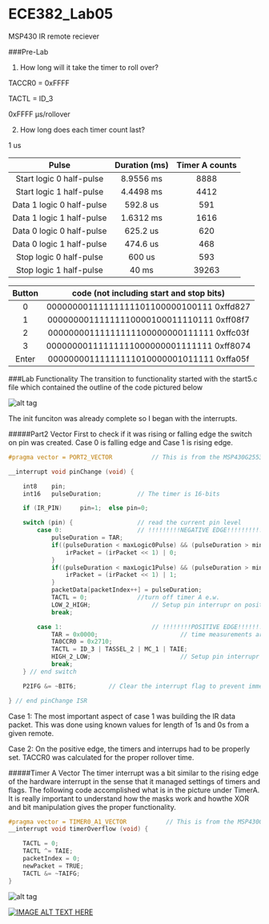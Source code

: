 ECE382_Lab05
============

MSP430 IR remote reciever

###Pre-Lab
1) How long will it take the timer to roll over?

TACCR0 = 0xFFFF

TACTL = ID_3

0xFFFF µs/rollover


2) How long does each timer count last?

1 us



<table class="table table-striped table-bordered">
<thead>
<tr>
<th align="center">Pulse</th>
<th align="center">Duration (ms)</th>
<th align="center">Timer A counts</th>
</tr>
</thead>
<tbody>
<tr>
<td align="center" colspan="1">Start logic 0 half-pulse</td>
<td align="center" colspan="1">8.9556 ms</td>
<td align="center" colspan="1">8888</td>
</tr>
<tr>
<td align="center" colspan="1">Start logic 1 half-pulse</td>
<td align="center" colspan="1">4.4498 ms</td>
<td align="center" colspan="1">4412</td>
</tr>
<tr>
<td align="center" colspan="1">Data 1 logic 0 half-pulse</td>
<td align="center" colspan="1">592.8 us</td>
<td align="center" colspan="1">591</td>
</tr>
<tr>
<td align="center" colspan="1">Data 1 logic 1 half-pulse</td>
<td align="center" colspan="1">1.6312 ms</td>
<td align="center" colspan="1">1616</td>
</tr>
<tr>
<td align="center" colspan="1">Data 0 logic 0 half-pulse</td>
<td align="center" colspan="1">625.2 us</td>
<td align="center" colspan="1">620</td>
</tr>
<tr>
<td align="center" colspan="1">Data 0 logic 1 half-pulse</td>
<td align="center" colspan="1">474.6 us</td>
<td align="center" colspan="1">468</td>
</tr>
<tr>
<td align="center" colspan="1">Stop logic 0 half-pulse</td>
<td align="center" colspan="1">600 us</td>
<td align="center" colspan="1">593</td>
</tr>
<tr>
<td align="center" colspan="1">Stop logic 1 half-pulse</td>
<td align="center" colspan="1">40 ms</td>
<td align="center" colspan="1">39263</td>
</tr>
</tbody>
</table>

<table class="table table-striped table-bordered">
<thead>
<tr>
<th align="center">Button</th>
<th align="center">code (not including start and stop bits)</th>
</tr>
</thead>
<tbody>
<tr>
<td align="center" colspan="1">0</td>
<td align="center" colspan="1">00000000111111111101100000100111 0xffd827</td>
</tr>
<tr>
<td align="center" colspan="1">1</td>
<td align="center" colspan="1">00000000111111110000100011110111 0xff08f7</td>
</tr>
<tr>
<td align="center" colspan="1">2</td>
<td align="center" colspan="1">00000000111111111100000000111111 0xffc03f</td>
</tr>
<tr>
<td align="center" colspan="1">3</td>
<td align="center" colspan="1">00000000111111111000000001111111 0xff8074</td>
</tr>
<tr>
<td align="center" colspan="1">Enter</td>
<td align="center" colspan="1">00000000111111111010000001011111 0xffa05f</td>
</tr>
</tbody>
</table>


###Lab Functionality
The transition to functionality started with the start5.c file which contained the outline of the code pictured below

![alt tag](http://ece382.com/labs/lab5/schematic.jpg)

The init funciton was already complete so I began with the interrupts. 

#####Part2 Vector
First to check if it was rising or falling edge the switch on pin was created. Case 0 is falling edge and Case  1 is rising edge.

```C
#pragma vector = PORT2_VECTOR			// This is from the MSP430G2553.h file

__interrupt void pinChange (void) {

	int8	pin;
	int16	pulseDuration;			// The timer is 16-bits

	if (IR_PIN)		pin=1;	else pin=0;

	switch (pin) {					// read the current pin level
		case 0:						// !!!!!!!!!NEGATIVE EDGE!!!!!!!!!!
			pulseDuration = TAR;
			if((pulseDuration < maxLogic0Pulse) && (pulseDuration > minLogic0Pulse)){
				irPacket = (irPacket << 1) | 0;
			}
			if((pulseDuration < maxLogic1Pulse) && (pulseDuration > minLogic1Pulse)){
				irPacket = (irPacket << 1) | 1;
			}
			packetData[packetIndex++] = pulseDuration;
			TACTL = 0;				//turn off timer A e.w.
			LOW_2_HIGH; 				// Setup pin interrupr on positive edge
			break;

		case 1:							// !!!!!!!!POSITIVE EDGE!!!!!!!!!!!
			TAR = 0x0000;						// time measurements are based at time 0
			TA0CCR0 = 0x2710;
			TACTL = ID_3 | TASSEL_2 | MC_1 | TAIE;
			HIGH_2_LOW; 						// Setup pin interrupr on positive edge
			break;
	} // end switch

	P2IFG &= ~BIT6;			// Clear the interrupt flag to prevent immediate ISR re-entry

} // end pinChange ISR
```
Case 1: The most important aspect of case 1 was building the IR data packet. This was done using known values for length of 1s and 0s from a given remote.

Case 2: On the positive edge, the timers and interrups had to be properly set. TACCR0 was calculated for the proper rollover time. 

#####Timer A Vector
The timer interrupt was a bit similar to the rising edge of the hardware interrupt in the sense that it managed settings of timers and flags. The following code accomplished what is in the picture under TimerA. It is really important to understand how the masks work and howthe XOR and bit manipulation gives the proper functionality. 

```C
#pragma vector = TIMER0_A1_VECTOR			// This is from the MSP430G2553.h file
__interrupt void timerOverflow (void) {

	TACTL = 0;
	TACTL ^= TAIE;
	packetIndex = 0;
	newPacket = TRUE;
	TACTL &= ~TAIFG;
}
```


![alt tag](http://i.imgur.com/4ht6UAH.jpg)

[![IMAGE ALT TEXT HERE](http://img.youtube.com/vi/P8m6kqYVIsk/0.jpg)](http://www.youtube.com/watch?v=P8m6kqYVIsk)


